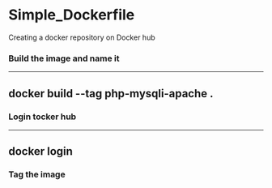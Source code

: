 # Simple_Dockerfile

Creating a docker repository on Docker hub

### Build the image and name it 

---
docker build --tag php-mysqli-apache .
---

### Login tocker hub

---
docker login
---

### Tag the image
